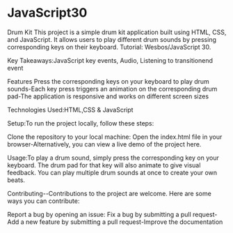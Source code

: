 # JavaScript30


Drum Kit
This project is a simple drum kit application built using HTML, CSS, and JavaScript. It allows users to play different drum sounds by pressing corresponding keys on their keyboard.
Tutorial: Wesbos/JavaScript 30.

Key Takeaways:JavaScript key events, Audio, Listening to transitionend event


Features
Press the corresponding keys on your keyboard to play drum sounds-Each key press triggers an animation on the corresponding drum pad-The application is responsive and works on different screen sizes

Technologies Used:HTML,CSS & JavaScript

Setup:To run the project locally, follow these steps:

Clone the repository to your local machine: Open the index.html file in your browser-Alternatively, you can view a live demo of the project here.

Usage:To play a drum sound, simply press the corresponding key on your keyboard. The drum pad for that key will also animate to give visual feedback. You can play multiple drum sounds at once to create your own beats.

Contributing--Contributions to the project are welcome. Here are some ways you can contribute:

Report a bug by opening an issue: Fix a bug by submitting a pull request-Add a new feature by submitting a pull request-Improve the documentation


